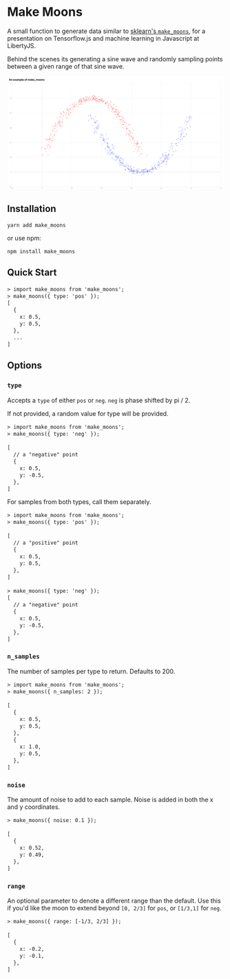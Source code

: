 # Make Moons

A small function to generate data similar to [sklearn's `make_moons`](http://scikit-learn.org/stable/modules/generated/sklearn.datasets.make_moons.html),
 for a presentation on Tensorflow.js and machine learning in Javascript at LibertyJS.

Behind the scenes its generating a sine wave and randomly sampling points between a given range of that sine wave.

<img src="https://raw.githubusercontent.com/thekevinscott/make_moons/master/make_moons.png" alt="A screenshot of make_moons in action" />

## Installation

```
yarn add make_moons
```

or use npm:

```
npm install make_moons
```

## Quick Start

```
> import make_moons from 'make_moons';
> make_moons({ type: 'pos' });
[
  {
    x: 0.5,
    y: 0.5,
  },
  ...
]

```

## Options

### `type`

Accepts a `type` of either `pos` or `neg`. `neg` is phase shifted by pi / 2.

If not provided, a random value for type will be provided.

```
> import make_moons from 'make_moons';
> make_moons({ type: 'neg' });

[
  // a "negative" point
  {
    x: 0.5,
    y: -0.5,
  },
]
```

For samples from both types, call them separately.

```
> import make_moons from 'make_moons';
> make_moons({ type: 'pos' });

[
  // a "positive" point
  {
    x: 0.5,
    y: 0.5,
  },
]

> make_moons({ type: 'neg' });
[
  // a "negative" point
  {
    x: 0.5,
    y: -0.5,
  },
]

```

### `n_samples`

The number of samples per type to return. Defaults to 200.

```
> import make_moons from 'make_moons';
> make_moons({ n_samples: 2 });

[
  {
    x: 0.5,
    y: 0.5,
  },
  {
    x: 1.0,
    y: 0.5,
  },
]
```

### `noise`

The amount of noise to add to each sample. Noise is added in both the x and y coordinates.

```
> make_moons({ noise: 0.1 });

[
  {
    x: 0.52,
    y: 0.49,
  },
]
```

### `range`

An optional parameter to denote a different range than the default. Use this if you'd like the moon to extend beyond `[0, 2/3]` for `pos`, or `[1/3,1]` for `neg`.

```
> make_moons({ range: [-1/3, 2/3] });

[
  {
    x: -0.2,
    y: -0.1,
  },
]
```
